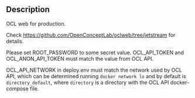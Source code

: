 ## Description

OCL web for production.

Check <https://github.com/OpenConceptLab/oclweb/tree/jetstream> for details.

Please set ROOT_PASSWORD to some secret value. OCL_API_TOKEN and OCL_ANON_API_TOKEN must match the value from OCL API.

OCL_API_NETWORK in deploy.env must match the network used by OCL API, which can be determined running `docker network ls` and by default is `directory_default`, where
`directory` is a directory with the OCL API docker-compose file.
